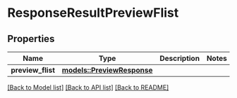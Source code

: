 # ResponseResultPreviewFlist

## Properties

Name | Type | Description | Notes
------------ | ------------- | ------------- | -------------
**preview_flist** | [**models::PreviewResponse**](PreviewResponse.md) |  | 

[[Back to Model list]](../README.md#documentation-for-models) [[Back to API list]](../README.md#documentation-for-api-endpoints) [[Back to README]](../README.md)



